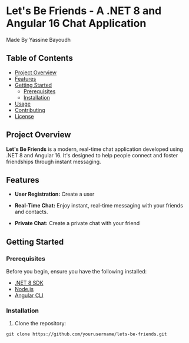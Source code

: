 # Let's Be Friends - A .NET 8 and Angular 16 Chat Application

Made By Yassine Bayoudh
## Table of Contents

- [Project Overview](#project-overview)
- [Features](#features)
- [Getting Started](#getting-started)
  - [Prerequisites](#prerequisites)
  - [Installation](#installation)
- [Usage](#usage)
- [Contributing](#contributing)
- [License](#license)

## Project Overview

**Let's Be Friends** is a modern, real-time chat application developed using .NET 8 and Angular 16. It's designed to help people connect and foster friendships through instant messaging.

## Features

- **User Registration:** Create a user

- **Real-Time Chat:** Enjoy instant, real-time messaging with your friends and contacts.

- **Private Chat:** Create a private chat with your friend

## Getting Started

### Prerequisites

Before you begin, ensure you have the following installed:

- [.NET 8 SDK](https://dotnet.microsoft.com/download/dotnet/8.0)
- [Node.js](https://nodejs.org/)
- [Angular CLI](https://angular.io/cli)

### Installation

1. Clone the repository:

```shell
git clone https://github.com/yourusername/lets-be-friends.git
